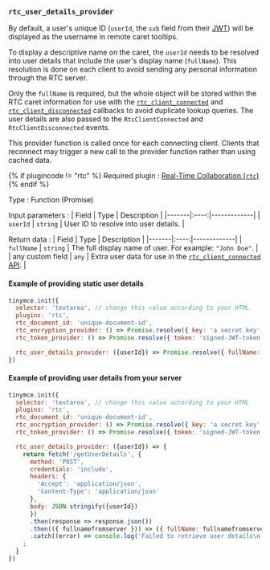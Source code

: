 ### `rtc_user_details_provider`

By default, a user's unique ID (`userId`, the `sub` field from their [JWT]({{site.baseurl}}/rtc/jwt-authentication/#requiredjwtclaimsforreal-timecollaboration)) will be displayed as the username in remote caret tooltips.

To display a descriptive name on the caret, the `userId` needs to be resolved into user details that include the user's display name (`fullName`). This resolution is done on each client to avoid sending any personal information through the RTC server.

Only the `fullName` is required, but the whole object will be stored within the RTC caret information for use with the [`rtc_client_connected`](#rtc_client_connected) and [`rtc_client_disconnected`](#rtc_client_disconnected) callbacks to avoid duplicate lookup queries. The user details are also passed to the `RtcClientConnected` and `RtcClientDisconnected` events.

This provider function is called once for each connecting client. Clients that reconnect may trigger a new call to the provider function rather than using cached data.

{% if plugincode != "rtc" %}
Required plugin
: [Real-Time Collaboration (`rtc`)]({{site.baseurl}}/plugins/premium/rtc/)
{% endif %}

Type
: Function (Promise)

Input parameters
: | Field | Type | Description |
|-------|:----:|-------------|
| `userId` | `string` | User ID to resolve into user details. |

Return data
: | Field | Type | Description |
|-------|:----:|-------------|
| `fullName` | `string` | The full display name of user. For example: `"John Doe"`. |
| any custom field | `any` | Extra user data for use in the [`rtc_client_connected` API](#rtc_client_connected). |

#### Example of providing static user details

```js
tinymce.init({
  selector: 'textarea', // change this value according to your HTML
  plugins: 'rtc',
  rtc_document_id: 'unique-document-id',
  rtc_encryption_provider: () => Promise.resolve({ key: 'a secret key' }),
  rtc_token_provider: () => Promise.resolve({ token: 'signed-JWT-token' }),

  rtc_user_details_provider: ({userId}) => Promise.resolve({ fullName: "John Doe" })
})
```

#### Example of providing user details from your server

```js
tinymce.init({
  selector: 'textarea', // change this value according to your HTML
  plugins: 'rtc',
  rtc_document_id: 'unique-document-id',
  rtc_encryption_provider: () => Promise.resolve({ key: 'a secret key' }),
  rtc_token_provider: () => Promise.resolve({ token: 'signed-JWT-token' }),

  rtc_user_details_provider: ({userId}) => {
    return fetch('/getUserDetails', {
      method: 'POST',
      credentials: 'include',
      headers: {
        'Accept': 'application/json',
        'Content-Type': 'application/json'
      },
      body: JSON.stringify({userId})
      })
      .then(response => response.json())
      .then(({ fullnamefromserver })) => ({ fullName: fullnamefromserver })
      .catch((error) => console.log('Failed to retrieve user details\n' + error)),
    ;
  }
})
```
